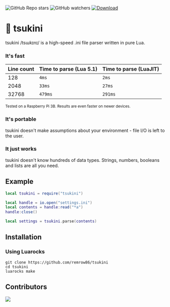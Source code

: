 ![GitHub Repo stars](https://img.shields.io/github/stars/remrow86/tsukini?style=flat)
![GitHub watchers](https://img.shields.io/github/watchers/remrow86/tsukini?style=flat)
<a href="https://www.github.com/remrow86/tsukini/releases/latest"><img alt="Download" src="https://img.shields.io/badge/download-0"></a>
# 🥒 tsukini
tsukini /tsɯkɪnɪ/ is a high-speed .ini file parser written in pure Lua.
### It's fast
| Line count | Time to parse (Lua 5.1) | Time to parse (LuaJIT) |
| ---------- | ----------------------- | ---------------------- |
| 128        | `4ms`                   | `2ms`                  |
| 2048       | `33ms`                  | `27ms`                 |
| 32768      | `479ms`                 | `291ms`                |

<sup>Tested on a Raspberry Pi 3B. Results are even faster on newer devices.</sup>
### It's portable
tsukini doesn't make assumptions about your environment - file I/O is left to the user.
### It just works
tsukini doesn't know hundreds of data types. Strings, numbers, booleans and lists are all you need.
## Example
```lua
local tsukini = require("tsukini")

local handle = io.open("settings.ini")
local contents = handle:read("*a")
handle:close()

local settings = tsukini.parse(contents)
```
## Installation
### Using Luarocks
```shell
git clone https://github.com/remrow86/tsukini
cd tsukini
luarocks make
```
## Contributors
<a href = "https://github.com/remrow86/tsukini/graphs/contributors"><img src = "https://contrib.rocks/image?repo=remrow86/tsukini"/></a>
